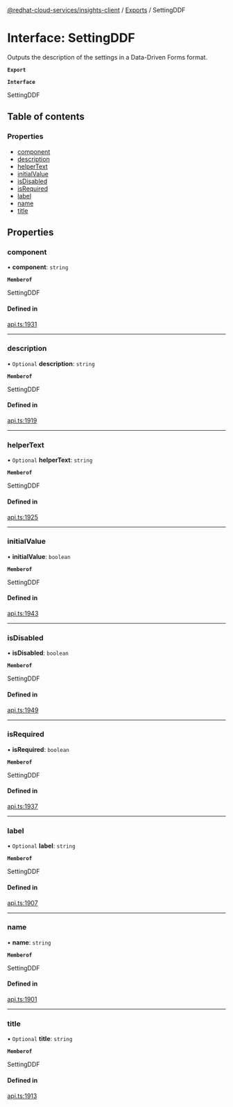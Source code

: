 [@redhat-cloud-services/insights-client](../README.md) / [Exports](../modules.md) / SettingDDF

# Interface: SettingDDF

Outputs the description of the settings in a Data-Driven Forms format.

**`Export`**

**`Interface`**

SettingDDF

## Table of contents

### Properties

- [component](SettingDDF.md#component)
- [description](SettingDDF.md#description)
- [helperText](SettingDDF.md#helpertext)
- [initialValue](SettingDDF.md#initialvalue)
- [isDisabled](SettingDDF.md#isdisabled)
- [isRequired](SettingDDF.md#isrequired)
- [label](SettingDDF.md#label)
- [name](SettingDDF.md#name)
- [title](SettingDDF.md#title)

## Properties

### component

• **component**: `string`

**`Memberof`**

SettingDDF

#### Defined in

[api.ts:1931](https://github.com/RedHatInsights/javascript-clients/blob/master/packages/insights/api.ts#L1931)

___

### description

• `Optional` **description**: `string`

**`Memberof`**

SettingDDF

#### Defined in

[api.ts:1919](https://github.com/RedHatInsights/javascript-clients/blob/master/packages/insights/api.ts#L1919)

___

### helperText

• `Optional` **helperText**: `string`

**`Memberof`**

SettingDDF

#### Defined in

[api.ts:1925](https://github.com/RedHatInsights/javascript-clients/blob/master/packages/insights/api.ts#L1925)

___

### initialValue

• **initialValue**: `boolean`

**`Memberof`**

SettingDDF

#### Defined in

[api.ts:1943](https://github.com/RedHatInsights/javascript-clients/blob/master/packages/insights/api.ts#L1943)

___

### isDisabled

• **isDisabled**: `boolean`

**`Memberof`**

SettingDDF

#### Defined in

[api.ts:1949](https://github.com/RedHatInsights/javascript-clients/blob/master/packages/insights/api.ts#L1949)

___

### isRequired

• **isRequired**: `boolean`

**`Memberof`**

SettingDDF

#### Defined in

[api.ts:1937](https://github.com/RedHatInsights/javascript-clients/blob/master/packages/insights/api.ts#L1937)

___

### label

• `Optional` **label**: `string`

**`Memberof`**

SettingDDF

#### Defined in

[api.ts:1907](https://github.com/RedHatInsights/javascript-clients/blob/master/packages/insights/api.ts#L1907)

___

### name

• **name**: `string`

**`Memberof`**

SettingDDF

#### Defined in

[api.ts:1901](https://github.com/RedHatInsights/javascript-clients/blob/master/packages/insights/api.ts#L1901)

___

### title

• `Optional` **title**: `string`

**`Memberof`**

SettingDDF

#### Defined in

[api.ts:1913](https://github.com/RedHatInsights/javascript-clients/blob/master/packages/insights/api.ts#L1913)
